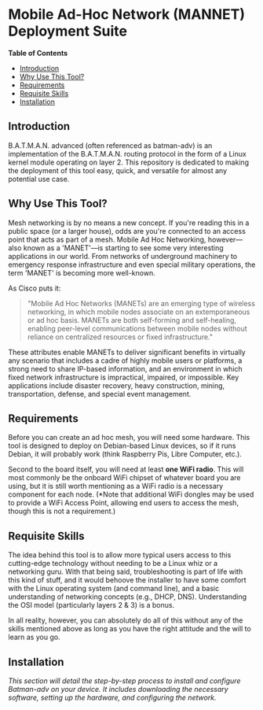 # Mobile Ad-Hoc Network (MANNET) Deployment Suite

**Table of Contents**
- [Introduction](#introduction)
- [Why Use This Tool?](#why-use-this-tool)
- [Requirements](#requirements)
- [Requisite Skills](#requisite-skills)
- [Installation](#installation)

## Introduction
B.A.T.M.A.N. advanced (often referenced as batman-adv) is an implementation of the B.A.T.M.A.N. routing protocol in the form of a Linux kernel module operating on layer 2. This repository is dedicated to making the deployment of this tool easy, quick, and versatile for almost any potential use case.

## Why Use This Tool?
Mesh networking is by no means a new concept. If you're reading this in a public space (or a larger house), odds are you're connected to an access point that acts as part of a mesh. Mobile Ad Hoc Networking, however—also known as a 'MANET'—is starting to see some very interesting applications in our world. From networks of underground machinery to emergency response infrastructure and even special military operations, the term 'MANET' is becoming more well-known.

As Cisco puts it:
> "Mobile Ad Hoc Networks (MANETs) are an emerging type of wireless networking, in which mobile nodes associate on an extemporaneous or ad hoc basis. MANETs are both self-forming and self-healing, enabling peer-level communications between mobile nodes without reliance on centralized resources or fixed infrastructure."

These attributes enable MANETs to deliver significant benefits in virtually any scenario that includes a cadre of highly mobile users or platforms, a strong need to share IP-based information, and an environment in which fixed network infrastructure is impractical, impaired, or impossible. Key applications include disaster recovery, heavy construction, mining, transportation, defense, and special event management.

## Requirements
Before you can create an ad hoc mesh, you will need some hardware. This tool is designed to deploy on Debian-based Linux devices, so if it runs Debian, it will probably work (think Raspberry Pis, Libre Computer, etc.).

Second to the board itself, you will need at least **one WiFi radio**. This will most commonly be the onboard WiFi chipset of whatever board you are using, but it is still worth mentioning as a WiFi radio is a necessary component for each node. (*Note that additional WiFi dongles may be used to provide a WiFi Access Point, allowing end users to access the mesh, though this is not a requirement.)

## Requisite Skills
The idea behind this tool is to allow more typical users access to this cutting-edge technology without needing to be a Linux whiz or a networking guru. With that being said, troubleshooting is part of life with this kind of stuff, and it would behoove the installer to have some comfort with the Linux operating system (and command line), and a basic understanding of networking concepts (e.g., DHCP, DNS). Understanding the OSI model (particularly layers 2 & 3) is a bonus.

In all reality, however, you can absolutely do all of this without any of the skills mentioned above as long as you have the right attitude and the will to learn as you go.

## Installation
*This section will detail the step-by-step process to install and configure Batman-adv on your device. It includes downloading the necessary software, setting up the hardware, and configuring the network.*
